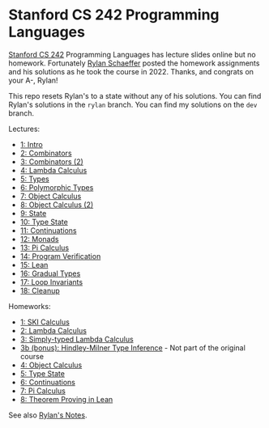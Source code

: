 # Stanford CS 242 Programming Languages

[Stanford CS 242](https://web.stanford.edu/class/cs242/materials.html) Programming Languages has lecture slides online but no homework.
Fortunately [Rylan Schaeffer](https://rylanschaeffer.github.io) posted the homework assignments and his solutions as he took the course in 2022. Thanks, and congrats on your A-, Rylan!

This repo resets Rylan's to a state without any of his solutions. You can find Rylan's solutions in the `rylan` branch. You can find my solutions on the `dev` branch.

Lectures:

- [1: Intro](lectures/lecture01_intro.pdf)
- [2: Combinators](lectures/lecture02_combinators.pdf)
- [3: Combinators (2)](lectures/lecture03_combinators_2.pdf)
- [4: Lambda Calculus](lectures/lecture04_lambda_calculus.pdf)
- [5: Types](lectures/lecture05_types.pdf)
- [6: Polymorphic Types](lectures/lecture06_polymorphic_types.pdf)
- [7: Object Calculus](lectures/lecture07_object_calculus.pdf)
- [8: Object Calculus (2)](lectures/lecture08_object_calculus_2.pdf)
- [9: State](lectures/lecture09_state.pdf)
- [10: Type State](lectures/lecture10_type_state.pdf)
- [11: Continuations](lectures/lecture11_continuations.pdf)
- [12: Monads](lectures/lecture12_monads.pdf)
- [13: Pi Calculus](lectures/lecture13_pi_calculus.pdf)
- [14: Program Verification](lectures/lecture14_program_verification.pdf)
- [15: Lean](lectures/lecture15_lean.pdf)
- [16: Gradual Types](lectures/lecture16_gradual_types.pdf)
- [17: Loop Invariants](lectures/lecture17_loop_invariants.pdf)
- [18: Cleanup](lectures/lecture18_cleanup.pdf)

Homeworks:

- [1: SKI Calculus](/hw1/hw1.pdf)
- [2: Lambda Calculus](/hw2/hw2.pdf)
- [3: Simply-typed Lambda Calculus](/hw3/hw3.pdf)
- [3b (bonus): Hindley-Milner Type Inference](/hw3b/) - Not part of the original course
- [4: Object Calculus](/hw4/hw4.pdf)
- [5: Type State](/hw5/hw5.pdf)
- [6: Continuations](/hw6/hw6.pdf)
- [7: Pi Calculus](/hw7/hw7.pdf)
- [8: Theorem Proving in Lean](/hw8/hw8.pdf)

See also [Rylan's Notes](https://rylanschaeffer.github.io/content/learning/programming_languages.html).
